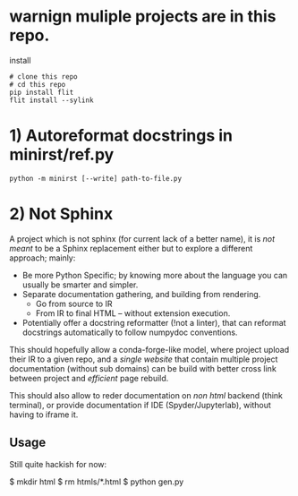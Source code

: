 # warnign muliple projects are in this repo. 


install 

```
# clone this repo
# cd this repo
pip install flit
flit install --sylink
```

# 1) Autoreformat docstrings in minirst/ref.py

```
python -m minirst [--write] path-to-file.py
```


# 2) Not Sphinx

A project which is not sphinx (for current lack of a better name), it is _not meant_ to be a Sphinx replacement either
but to explore a different approach; mainly:

- Be more Python Specific; by knowing more about the language you can usually be smarter and simpler. 
- Separate documentation gathering, and building from rendering. 
  - Go from source to IR
  - From IR to final HTML – without extension execution. 
- Potentially offer a docstring reformatter (!not a linter), that can reformat docstrings automatically to follow
  numpydoc conventions.

This should hopefully allow a conda-forge-like model, where project upload their IR to a given repo, and a _single
website_ that contain multiple project documentation (without sub domains) can be build with better cross link between
project and _efficient_ page rebuild. 

This should also allow to reder documentation on _non html_ backend (think terminal), or provide documentation if
IDE (Spyder/Jupyterlab), without having to iframe it. 

## Usage

Still quite hackish for now:

$ mkdir html
$ rm htmls/*.html
$ python gen.py



